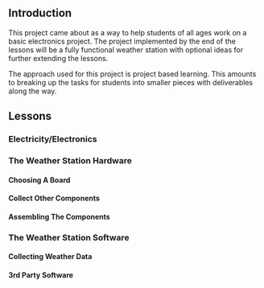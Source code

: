 ## Introduction
This project came about as a way to help students of all ages work on a basic electronics project.  The project implemented by the end of the lessons will be a fully functional weather station with optional ideas for further extending the lessons.

The approach used for this project is project based learning.  This amounts to breaking up the tasks for students into smaller pieces with deliverables along the way.

## Lessons
### Electricity/Electronics

### The Weather Station Hardware
#### Choosing A Board
#### Collect Other Components
#### Assembling The Components

### The Weather Station Software
#### Collecting Weather Data
#### 3rd Party Software 
